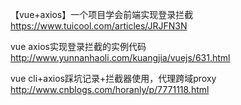 【vue+axios】一个项目学会前端实现登录拦截
https://www.tuicool.com/articles/JRJFN3N


vue axios实现登录拦截的实例代码
http://www.yunnanhaoli.com/kuangjia/vuejs/631.html

vue cli+axios踩坑记录+拦截器使用，代理跨域proxy
http://www.cnblogs.com/horanly/p/7771118.html
